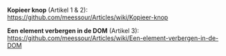 **Kopieer knop** (Artikel 1 & 2): https://github.com/meessour/Articles/wiki/Kopieer-knop

**Een element verbergen in de DOM** (Artikel 3): https://github.com/meessour/Articles/wiki/Een-element-verbergen-in-de-DOM
